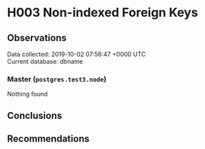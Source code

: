 # H003 Non-indexed Foreign Keys #

## Observations ##
Data collected: 2019-10-02 07:56:47 +0000 UTC  
Current database: dbname  


### Master (`postgres.test3.node`) ###



Nothing found



## Conclusions ##


## Recommendations ##

